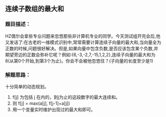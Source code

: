 ## 连续子数组的最大和

### 题目描述：
HZ偶尔会拿些专业问题来忽悠那些非计算机专业的同学。今天测试组开完会后,他又发话了:在古老的一维模式识别中,常常需要计算连续子向量的最大和,当向量全为正数的时候,问题很好解决。但是,如果向量中包含负数,是否应该包含某个负数,并期望旁边的正数会弥补它呢？例如:{6,-3,-2,7,-15,1,2,2},连续子向量的最大和为8(从第0个开始,到第3个为止)。你会不会被他忽悠住？(子向量的长度至少是1)

### 解题思路：
十分简单的动态规划。

1. f[j] 为包括 j 在内的，到j为止的这段数字的最大连续和。 
2. 则 f[j] = max(a[j], f[j-1]+a[j])
3. 用一个变量实时维护出现过的最大和即可。 
